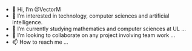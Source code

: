 - 👋 Hi, I’m @VectorM
- 👀 I’m interested in technology, computer sciences and artificial intelligence.
- 🌱 I’m currently studying mathematics and computer sciences at UL ...
- 💞️ I’m looking to collaborate on any project involving team work ...
- 📫 How to reach me ...

<!---
VectorM1/VectorM1 is a ✨ special ✨ repository because its `README.md` (this file) appears on your GitHub profile.
You can click the Preview link to take a look at your changes.
--->
